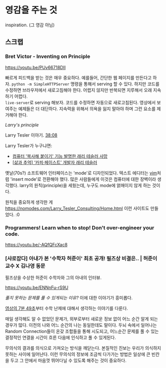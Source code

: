 # 영감을 주는 것

inspiration. (그 영감 아님)

## 스크랩

### Bret Victor - Inventing on Principle

https://youtu.be/PUv66718DII

빠르게 피드백을 받는 것은 매우 중요하다.
예를들어, 간단한 웹 페이지를 만든다고 하자. `python -m SimpleHTTPServer` 명령을 통해서 serving 할 수 있다. 하지만 코드를 수정하면 브라우저에서 새로고침해야 한다. 어렵지 않지만 반복되면 지루해서 오래 지속하기 어렵다.<br>
`live-server`로 serving 해보자. 코드를 수정하면 자동으로 새로고침된다. 영상에서 보여주는 예제들은 더 대단하다. 지속력을 위해서 의욕을 잃지 말아야 하며 그런 요소를 제거해야 한다.

*Larry's principle*

Larry Tesler 이야기. [38:08](https://youtu.be/PUv66718DII?t=2287)

Larry Tesler가 누구냐면:

- [컴퓨터 '복사해 붙이기' 기능 발명한 래리 테슬러 사망](https://www.1koreanpost.com/news/article/february/21/2020/%EC%BB%B4%ED%93%A8%ED%84%B0-'%EB%B3%B5%EC%82%AC%ED%95%B4-%EB%B6%99%EC%9D%B4%EA%B8%B0'-%EA%B8%B0%EB%8A%A5-%EB%B0%9C%EB%AA%85%ED%95%9C-%EB%9E%98%EB%A6%AC-%ED%85%8C%EC%8A%AC%EB%9F%AC-%EC%82%AC%EB%A7%9D)
- [[삶과 추억] ‘카피·페이스트’ 개발자 래리 테슬러](https://news.koreadaily.com/2020/02/20/society/community/8048966.html)

옛날(70s?) 소프트웨어 인터페이스는 'mode'로 디자인되었다. 텍스트 에디터는 [vim](./vim.md)처럼 'insert mode'로 전환해야 했다. 많은 사람들에게 이것은 컴퓨터에 대한 장벽이라 생각했다.
larry의 원칙(principle)을 세웠는데, 누구도 mode에 얽매이지 않게 하는 것이다.

원칙을 중요하게 생각한 게 https://nomodes.com/Larry_Tesler_Consulting/Home.html 이런 사이트도 만들었다. :0

### Programmers! Learn when to stop! Don't over-engineer your code.

https://youtu.be/-AQfQFcXac8


### [샤로잡다] 아내가 본 '수학자 허준이' 최초 공개! 필즈상 비결은.. | 허준이 교수 X 김나영 동문

필즈상을 수상한 허준이 수학자와 그의 아내의 인터뷰.

https://youtu.be/ENNnFu-rS9U

*풀지 못하는 문제를 풀 수 있게되는 이유?* 이에 대한 이야기가 흥미롭다.

[영상의 7분 49초](https://youtu.be/ENNnFu-rS9U?t=469)부터 수학 난제에 대해서 생각하는 이야기를 다룬다.

매일 생각해도 알 수 없었던 문제가, 외부로부터 새로운 정보 없이 어느 순간 알게 되는 경우가 많다.
이전의 나와 어느 순간의 나는 동일한데도 말이다.
두뇌 속에서 일어나는 Random Connection들이 온갖 조합들을 통해 시도되고,
어느순간 문제를 풀 수 있는 결정적인 연결을 시간이 흐른 다음에 인식하고 풀 수 있게된다.

무의식의 결과를 의식으로 가져오는 방식을 깨닫는다. 본질적인 진보는 우리가 의식하지 못하는 사이에 일어난다.
이런 무의식의 정보에 조금씩 다가가는 방법은 일상에 큰 빈칸을 두고 그 안에서 마음껏 뛰어다닐 수 있도록 해주는 것이 중요하다.
